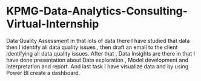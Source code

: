 # KPMG-Data-Analytics-Consulting-Virtual-Internship
Data Quality Assessment in that lots of data there I have studied that data then I identify all data quality issues , then draft an email to the client identifying all data quality issues. After that , Data Insights are there in that I have done presentation about Data exploration , Model development and Interpretation and report. And last task I have visualize data and by using Power BI create a dashboard.
